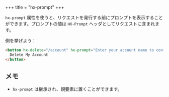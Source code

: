+++
title = "hx-prompt"
+++

`hx-prompt` 属性を使うと、リクエストを発行する前にプロンプトを表示することができます。プロンプトの値は `HX-Prompt` ヘッダとしてリクエストに含まれます。

例を挙げよう：

```html
<button hx-delete="/account" hx-prompt="Enter your account name to confirm deletion">
  Delete My Account
</button>
```

## メモ

* `hx-prompt` は継承され、親要素に置くことができます。
